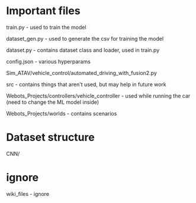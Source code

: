 
# Important files

train.py - used to train the model

dataset_gen.py - used to generate the csv for training the model

dataset.py - contains dataset class and loader, used in train.py

config.json - various hyperparams

Sim_ATAV/vehicle_control/automated_driving_with_fusion2.py

src - contains things that aren't used, but may help in future work

Webots_Projects/controllers/vehicle_controller - used while running the car (need to change the ML model inside)

Webots_Projects/worlds - contains scenarios


# Dataset structure

CNN/


# ignore

wiki_files - ignore